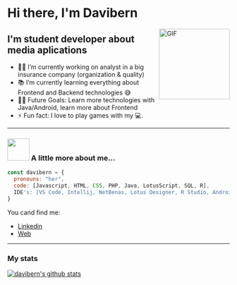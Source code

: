 # Hi there, I'm Davibern

<img align="right" alt="GIF" height="160px" src="https://media.giphy.com/media/du3J3cXyzhj75IOgvA/giphy.gif" />

## I'm student developer about media aplications

- 👨‍💻 I’m currently working on analyst in a big insurance company (organization & quality)
- 📚 I’m currently learning everything about Frontend and Backend technologies 😅
- 💪🏼 Future Goals: Learn more technologies with Java/Android, learn more about Frontend
- ⚡ Fun fact: I love to play games with my 💻.

---

### <img src="https://media.giphy.com/media/VgCDAzcKvsR6OM0uWg/giphy.gif" width="50"> A little more about me...  

```javascript
const davibern = {
  pronouns: "her",
  code: [Javascript, HTML, CSS, PHP, Java, LotusScript, SQL, R],
  IDE's: [VS Code, Intellij, NetBenas, Lotus Designer, R Studio, Android Studio]
}
```

You cand find me:
- [Linkedin](https://www.linkedin.com/in/david-bernab%C3%A9-1067b61b8/)
- [Web](https://ibpsimracer.com)

---
### My stats
[![davibern's github stats](https://github-readme-stats.vercel.app/api?username=davibern)](https://github.com/davibern/github-readme-stats)
